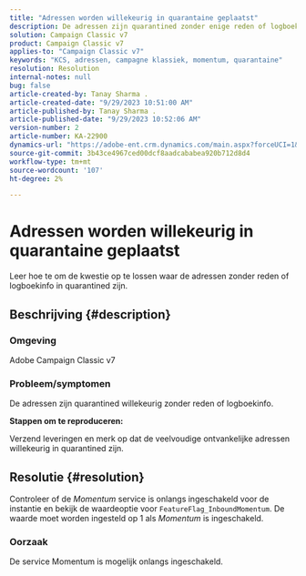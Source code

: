 ```yaml
---
title: "Adressen worden willekeurig in quarantaine geplaatst"
description: De adressen zijn quarantined zonder enige reden of logboekinfo.
solution: Campaign Classic v7
product: Campaign Classic v7
applies-to: "Campaign Classic v7"
keywords: "KCS, adressen, campagne klassiek, momentum, quarantaine"
resolution: Resolution
internal-notes: null
bug: false
article-created-by: Tanay Sharma .
article-created-date: "9/29/2023 10:51:00 AM"
article-published-by: Tanay Sharma .
article-published-date: "9/29/2023 10:52:06 AM"
version-number: 2
article-number: KA-22900
dynamics-url: "https://adobe-ent.crm.dynamics.com/main.aspx?forceUCI=1&pagetype=entityrecord&etn=knowledgearticle&id=4cd8bb0f-b65e-ee11-be6f-6045bd0065f9"
source-git-commit: 3b43ce4967ced00dcf8aadcababea920b712d8d4
workflow-type: tm+mt
source-wordcount: '107'
ht-degree: 2%

---
```


# Adressen worden willekeurig in quarantaine geplaatst


Leer hoe te om de kwestie op te lossen waar de adressen zonder reden of logboekinfo in quarantined zijn.

## Beschrijving {#description}


### Omgeving

Adobe Campaign Classic v7



### Probleem/symptomen

De adressen zijn quarantined willekeurig zonder reden of logboekinfo.



<b>Stappen om te reproduceren:</b>

Verzend leveringen en merk op dat de veelvoudige ontvankelijke adressen willekeurig in quarantined zijn.


## Resolutie {#resolution}


Controleer of de *Momentum* service is onlangs ingeschakeld voor de instantie en bekijk de waardeoptie voor `FeatureFlag_InboundMomentum`. De waarde moet worden ingesteld op 1 als *Momentum* is ingeschakeld.

### Oorzaak

De service Momentum is mogelijk onlangs ingeschakeld.
